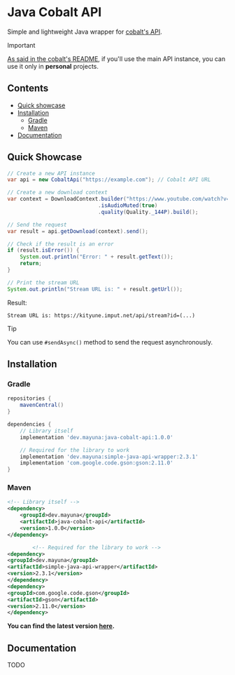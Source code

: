 # Java Cobalt API

Simple and lightweight Java wrapper for [cobalt's API](https://github.com/imputnet/cobalt).

> [!IMPORTANT]  
> [As said in the cobalt's README](https://github.com/imputnet/cobalt?tab=readme-ov-file#cobalt-api), if you'll use the
> main API instance, you can use it only in **personal** projects.

## Contents

- [Quick showcase](#quick-showcase)
- [Installation](#installation)
    - [Gradle](#gradle)
    - [Maven](#maven)
- [Documentation](#documentation)

## Quick Showcase

```java
// Create a new API instance
var api = new CobaltApi("https://example.com"); // Cobalt API URL

// Create a new download context
var context = DownloadContext.builder("https://www.youtube.com/watch?v=dQw4w9WgXcQ")
                             .isAudioMuted(true)
                             .quality(Quality._144P).build();

// Send the request
var result = api.getDownload(context).send();

// Check if the result is an error
if (result.isError()) {
    System.out.println("Error: " + result.getText());
    return;
}

// Print the stream URL
System.out.println("Stream URL is: " + result.getUrl());
```

Result:

```text
Stream URL is: https://kityune.imput.net/api/stream?id=(...)
```

> [!TIP]  
> You can use `#sendAsync()` method to send the request asynchronously.

## Installation

### Gradle

```groovy
repositories {
    mavenCentral()
}

dependencies {
    // Library itself
    implementation 'dev.mayuna:java-cobalt-api:1.0.0'

    // Required for the library to work
    implementation 'dev.mayuna:simple-java-api-wrapper:2.3.1'
    implementation 'com.google.code.gson:gson:2.11.0'
}
```

### Maven

```xml
<!-- Library itself -->
<dependency>
    <groupId>dev.mayuna</groupId>
    <artifactId>java-cobalt-api</artifactId>
    <version>1.0.0</version>
</dependency>

        <!-- Required for the library to work -->
<dependency>
<groupId>dev.mayuna</groupId>
<artifactId>simple-java-api-wrapper</artifactId>
<version>2.3.1</version>
</dependency>
<dependency>
<groupId>com.google.code.gson</groupId>
<artifactId>gson</artifactId>
<version>2.11.0</version>
</dependency>
```

**You can find the latest version [here](https://mvnrepository.com/artifact/dev.mayuna/java-discord-oauth2-api).**

## Documentation

TODO